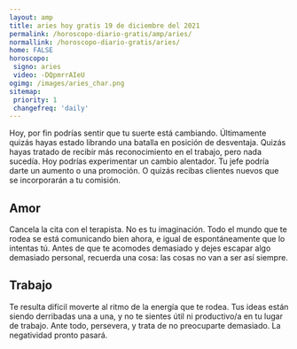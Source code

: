 ```yaml
---
layout: amp
title: aries hoy gratis 19 de diciembre del 2021 
permalink: /horoscopo-diario-gratis/amp/aries/
normallink: /horoscopo-diario-gratis/aries/
home: FALSE
horoscopo:
 signo: aries
 video: -DQpmrrAIeU
ogimg: /images/aries_char.png
sitemap:
 priority: 1
 changefreq: 'daily'
---
```



Hoy, por fin podrías sentir que tu suerte está cambiando. Últimamente quizás hayas estado librando una batalla en posición de desventaja. Quizás hayas tratado de recibir más reconocimiento en el trabajo, pero nada sucedía. Hoy podrías experimentar un cambio alentador. Tu jefe podría darte un aumento o una promoción. O quizás recibas clientes nuevos que se incorporarán a tu comisión.

## Amor

Cancela la cita con el terapista. No es tu imaginación. Todo el mundo que te rodea se está comunicando bien ahora, e igual de espontáneamente que lo intentas tú. Antes de que te acomodes demasiado y dejes escapar algo demasiado personal, recuerda una cosa: las cosas no van a ser así siempre.

## Trabajo

Te resulta difícil moverte al ritmo de la energía que te rodea. Tus ideas están siendo derribadas una a una, y no te sientes útil ni productivo/a en tu lugar de trabajo. Ante todo, persevera, y trata de no preocuparte demasiado. La negatividad pronto pasará.
